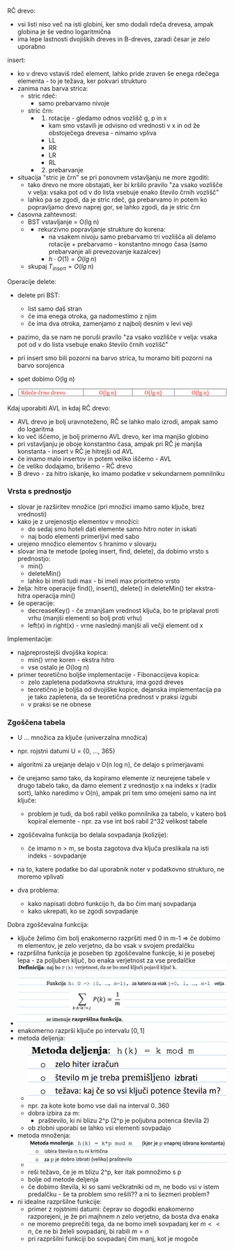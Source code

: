 RČ drevo:
- vsi listi niso več na isti globini, ker smo dodali rdeča drevesa, ampak globina je še vedno logaritmična
- ima lepe lastnosti dvojiških dreves in B-dreves, zaradi česar je zelo uporabno

insert:
- ko v drevo vstaviš rdeč element, lahko pride zraven še enega rdečega elementa - to je težava, ker pokvari strukturo
- zanima nas barva strica:
	- stric rdeč:
		- samo prebarvamo nivoje
	- stric črn:
		- 1. rotacije - gledamo odnos vozlišč g, p in x
			- kam smo vstavili je odvisno od vrednosti v x in od že obstoječega drevesa - nimamo vpliva
			- LL
			- RR
			- LR
			- RL
		- 2. prebarvanje
- situacija "stric je črn" se pri ponovnem vstavljanju ne more zgoditi:
	- tako drevo ne more obstajati, ker bi kršilo pravilo "za vsako vozlišče v velja: vsaka pot od v do lista vsebuje enako število črnih vozlišč"
	- lahko pa se zgodi, da je stric rdeč, ga prebarvamo in potem ko popravljamo drevo naprej gor, se lahko zgodi, da je stric črn
- časovna zahtevnost:
	- BST vstavljanje = O(lg n)
	- + rekurzivno popravljanje strukture do korena:
		- na vsakem nivoju samo prebarvamo tri vozlišča ali delamo rotacije + prebarvamo - konstantno mnogo časa (samo prebarvanje ali prevezovanje kazalcev)
		- $h \cdot O(1) = O(lg \; n)$
	- skupaj $T_{insert} = O(lg \; n)$

Operacije delete:
- delete pri BST:
	- list samo daš stran
	- če ima enega otroka, ga nadomestimo z njim
	- če ima dva otroka, zamenjamo z najbolj desnim v levi veji
- pazimo, da se nam ne poruši pravilo "za vsako vozlišče v velja: vsaka pot od v do lista vsebuje enako število črnih vozlišč"
- pri insert smo bili pozorni na barvo strica, tu moramo biti pozorni na barvo sorojenca
- spet dobimo O(lg n)

- ![500](../../Images3/Pasted%20image%2020250408092720.png)

Kdaj uporabiti AVL in kdaj RČ drevo:
- AVL drevo je bolj uravnoteženo, RČ se lahko malo izrodi, ampak samo do logaritma
- ko več iščemo, je bolj primerno AVL drevo, ker ima manjšo globino
- pri vstavljanju je oboje konstantno časa, ampak pri RČ je manjša konstanta - insert v RČ je hitrejši od AVL
- če imamo malo insertov in potem veliko iščemo - AVL
- če veliko dodajamo, brišemo - RČ drevo
- B drevo - za hitro iskanje, ko imamo podatke v sekundarnem pomnilniku

### Vrsta s prednostjo

- slovar je razširitev množice (pri množici imamo samo ključe, brez vrednosti)
- kako je z urejenostjo elementov v množici:
	- do sedaj smo hoteli dati elemente samo hitro noter in iskati
	- naj bodo elementi primerljivi med sabo
- urejeno množico elementov `S` hranimo v slovarju
- slovar ima te metode (poleg insert, find, delete), da dobimo vrsto s prednostjo:
	- min()
	- deleteMin()
	- lahko bi imeli tudi max - bi imeli max prioritetno vrsto
- želja: hitre operacije find(), insert(), delete() in deleteMin() ter ekstra-hitra operacija min()
- še operacije:
	- decreaseKey() - če zmanjšam vrednost ključa, bo te priplaval proti vrhu (manjši elementi so bolj proti vrhu)
	- left(x) in right(x) - vrne naslednji manjši ali večji element od x

Implementacije:
- najpreprostejši dvojiška kopica:
	- min() vrne koren - ekstra hitro
	- vse ostalo je O(log n)
- primer teoretično boljše implementacije - Fibonaccijeva kopica:
	- zelo zapletena podatkovna struktura, ima gozd dreves
	- teoretično je boljša od dvojiške kopice, dejanska implementacija pa je tako zapletena, da se teoretična prednost v praksi izgubi
	- v praksi se ne obnese

### Zgoščena tabela

- U ... množica za ključe (univerzalna množica)
- npr. rojstni datumi U = {0, ..., 365}

- algoritmi za urejanje delajo v O(n log n), če delajo s primerjavami
- če urejamo samo tako, da kopiramo elemente iz neurejene tabele v drugo tabelo tako, da damo element z vrednostjo x na indeks x (radix sort), lahko naredimo v O(n), ampak pri tem smo omejeni samo na int ključe:
	- problem je tudi, da boš rabil veliko pomnilnika za tabelo, v katero boš kopiral elemente - npr. za vse int boš rabil 2^32 velikost tabele

- zgoščevalna funkcija bo delala sovpadanja (kolizije):
	- če imamo n > m, se bosta zagotova dva ključa preslikala na isti indeks - sovpadanje

- na to, katere podatke bo dal uporabnik noter v podatkovno strukturo, ne moremo vplivati
- dva problema:
	- kako napisati dobro funkcijo h, da bo čim manj sovpadanja
	- kako ukrepati, ko se zgodi sovpadanje

Dobra zgoščevalna funkcija:
- ključe želimo čim bolj enakomerno razpršiti med 0 in m-1 => če dobimo m elementov, je zelo verjetno, da bo vsak v svojem predalčku
- razpršilna funkcija je poseben tip zgoščevalne funkcije, ki je posebej lepa - za poljuben ključ, bo enaka verjetnost za vse predalčke
- ![500](../../Images3/Pasted%20image%2020250408103807.png)
- enakomerno razprši ključe po intervalu $[0,1]$
- metoda deljenja:
	- ![300](../../Images3/Pasted%20image%2020250408104325.png)
	- npr. za kote kote bomo vse dali na interval 0..360
	- dobra izbira za m:
		- praštevilo, ki ni blizu 2^p (2^p je poljubna potenca števila 2)
	- ob zlobni uporabi se lahko vsi elementi sovpadajo
- metoda množenja:
	- ![500](../../Images3/Pasted%20image%2020250408105118.png)
	- reši težavo, če je m blizu 2^p, ker itak pomnožimo s p
	- bolje od metode deljenja
	- če dobimo števila, ki so sami večkratniki od m, ne bodo vsi v istem predalčku - še ta problem smo rešili?? a ni to šezmeri problem?
- ni idealne razpršilne funkcije:
	- primer z rojstnimi datumi: čeprav so dogodki enakomerno razporejeni, je že pri majhnem n zelo verjetno, da bosta dva enaka
	- ne moremo preprečiti tega, da ne bomo imeli sovpadanj ker $m << n$, če ne bi želeli sovpadanj, bi rabili $m = n$
	- pri razpršilni funkciji bo sovpadanj čim manj, kot je mogoče